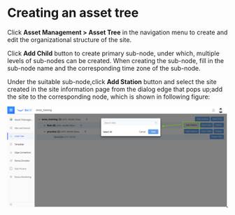 # Creating an asset tree

Click **Asset Management > Asset Tree** in the navigation menu to create and edit the organizational structure of the site.

Click **Add Child** button to create primary sub-node, under which, multiple levels of sub-nodes can be created. When creating the sub-node, fill in the sub-node name and the corresponding time zone of the sub-node.

Under the suitable sub-node,click **Add Station** button and select the site created in the site information page from the dialog edge that pops up;add the site to the corresponding node, which is shown in following figure:

![](media/add_station.png)
